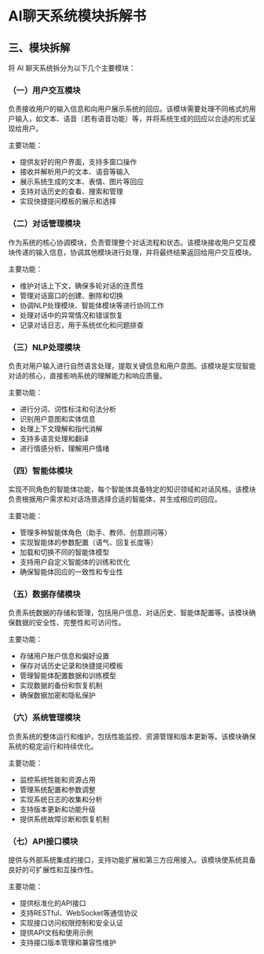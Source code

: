 # AI聊天系统模块拆解书

## 三、模块拆解

将 AI 聊天系统拆分为以下几个主要模块：

### （一）用户交互模块

负责接收用户的输入信息和向用户展示系统的回应。该模块需要处理不同格式的用户输入，如文本、语音（若有语音功能）等，并将系统生成的回应以合适的形式呈现给用户。

主要功能：
- 提供友好的用户界面，支持多窗口操作
- 接收并解析用户的文本、语音等输入
- 展示系统生成的文本、表情、图片等回应
- 支持对话历史的查看、搜索和管理
- 实现快捷提问模板的展示和选择

### （二）对话管理模块

作为系统的核心协调模块，负责管理整个对话流程和状态。该模块接收用户交互模块传递的输入信息，协调其他模块进行处理，并将最终结果返回给用户交互模块。

主要功能：
- 维护对话上下文，确保多轮对话的连贯性
- 管理对话窗口的创建、删除和切换
- 协调NLP处理模块、智能体模块等进行协同工作
- 处理对话中的异常情况和错误恢复
- 记录对话日志，用于系统优化和问题排查

### （三）NLP处理模块

负责对用户输入进行自然语言处理，提取关键信息和用户意图。该模块是实现智能对话的核心，直接影响系统的理解能力和响应质量。

主要功能：
- 进行分词、词性标注和句法分析
- 识别用户意图和实体信息
- 处理上下文理解和指代消解
- 支持多语言处理和翻译
- 进行情感分析，理解用户情绪

### （四）智能体模块

实现不同角色的智能体功能，每个智能体具备特定的知识领域和对话风格。该模块负责根据用户需求和对话场景选择合适的智能体，并生成相应的回应。

主要功能：
- 管理多种智能体角色（助手、教师、创意顾问等）
- 实现智能体的参数配置（语气、回复长度等）
- 加载和切换不同的智能体模型
- 支持用户自定义智能体的训练和优化
- 确保智能体回应的一致性和专业性

### （五）数据存储模块

负责系统数据的存储和管理，包括用户信息、对话历史、智能体配置等。该模块确保数据的安全性、完整性和可访问性。

主要功能：
- 存储用户账户信息和偏好设置
- 保存对话历史记录和快捷提问模板
- 管理智能体配置数据和训练模型
- 实现数据的备份和恢复机制
- 确保数据加密和隐私保护

### （六）系统管理模块

负责系统的整体运行和维护，包括性能监控、资源管理和版本更新等。该模块确保系统的稳定运行和持续优化。

主要功能：
- 监控系统性能和资源占用
- 管理系统配置和参数调整
- 实现系统日志的收集和分析
- 支持版本更新和功能升级
- 提供系统故障诊断和恢复机制

### （七）API接口模块

提供与外部系统集成的接口，支持功能扩展和第三方应用接入。该模块使系统具备良好的可扩展性和互操作性。

主要功能：
- 提供标准化的API接口
- 支持RESTful、WebSocket等通信协议
- 实现接口访问权限控制和安全认证
- 提供API文档和使用示例
- 支持接口版本管理和兼容性维护